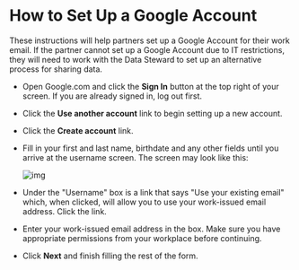 # How to Set Up a Google Account

These instructions will help partners set up a Google Account for their work email. If the partner cannot set up a Google Account due to IT restrictions, they will need to work with the Data Steward to set up an alternative process for sharing data.

- Open Google.com and click the **Sign In** button at the top right of your screen. If you are already signed in, log out first.

- Click the **Use another account** link to begin setting up a new account.

- Click the **Create account** link.

- Fill in your first and last name, birthdate and any other fields until you arrive at the username screen. The screen may look like this:

   ![img](https://storage.googleapis.com/ei-dev-assets/assets/chrome_NbUgzQtBMo.png)

- Under the "Username" box is a link that says "Use your existing email" which, when clicked, will allow you to use your work-issued email address. Click the link.

- Enter your work-issued email address in the box. Make sure you have appropriate permissions from your workplace before continuing.

- Click **Next** and finish filling the rest of the form.